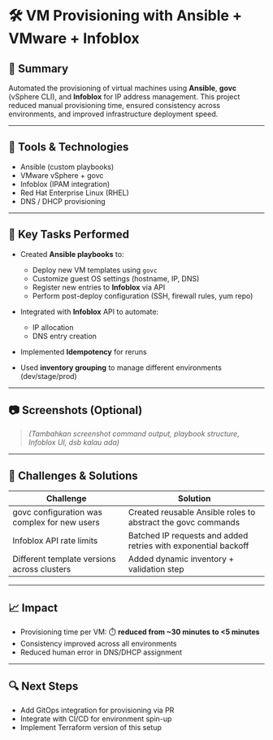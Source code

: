 # 🛠️ VM Provisioning with Ansible + VMware + Infoblox

## 📌 Summary

Automated the provisioning of virtual machines using **Ansible**, **govc** (vSphere CLI), and **Infoblox** for IP address management. This project reduced manual provisioning time, ensured consistency across environments, and improved infrastructure deployment speed.

---

## 🔧 Tools & Technologies

- Ansible (custom playbooks)
- VMware vSphere + govc
- Infoblox (IPAM integration)
- Red Hat Enterprise Linux (RHEL)
- DNS / DHCP provisioning

---

## 🚀 Key Tasks Performed

- Created **Ansible playbooks** to:
  - Deploy new VM templates using `govc`
  - Customize guest OS settings (hostname, IP, DNS)
  - Register new entries to **Infoblox** via API
  - Perform post-deploy configuration (SSH, firewall rules, yum repo)

- Integrated with **Infoblox** API to automate:
  - IP allocation
  - DNS entry creation

- Implemented **Idempotency** for reruns
- Used **inventory grouping** to manage different environments (dev/stage/prod)

---

## 📷 Screenshots (Optional)

> *(Tambahkan screenshot command output, playbook structure, Infoblox UI, dsb kalau ada)*

---

## 🤔 Challenges & Solutions

| Challenge | Solution |
|----------|----------|
| govc configuration was complex for new users | Created reusable Ansible roles to abstract the govc commands |
| Infoblox API rate limits | Batched IP requests and added retries with exponential backoff |
| Different template versions across clusters | Added dynamic inventory + validation step |

---

## 📈 Impact

- Provisioning time per VM: ⏱️ **reduced from ~30 minutes to <5 minutes**
- Consistency improved across all environments
- Reduced human error in DNS/DHCP assignment

---

## 🔍 Next Steps

- Add GitOps integration for provisioning via PR
- Integrate with CI/CD for environment spin-up
- Implement Terraform version of this setup

